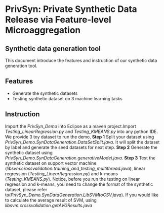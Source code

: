 # PrivSyn: Private Synthetic Data Release via Feature-level Microaggregation
## Synthetic data generation tool
This document introduce the features and instruction of our synthetic data generation tool. 

## Features
- Generate the synthetic datasets
- Testing synthetic dataset on 3 machine learning tasks

## Instruction
Import the *PrivSyn_Demo* into Eclipse as a maven project.Import *Testing_LinearRegression.py* and *Testing_KMEANS.py* into any python IDE. We provide 3 toy dataset to run the demo, 
**Step 1**
Split your dataset using *PrivSyn_Demo.SynDataGeneration.DataSetSplit.java*. It will split the dataset by label and generate the seed datasets for next step.
**Step 2**
Generate the synthetic dataset using *PrivSyn_Demo.SynDataGeneration.generativeModel.java*.
**Step 3**
Test the synthetic dataset on support vector machine (*libsvm.crossvalidation.training_and_testing_multithread.java*), linear regression (*Testing_LinearRegression.py*) and k-means (*Testing_KMEANS.py*). 
Notice, before you run the testing on linear regression and k-means, you need to change the format of the synthetic dataset, please refer to(*PrivSyn_Demo.SynDataGeneration.LibSVMtoCSV.java*). If you would like to calculate the average result of SVM, using *libsvm.crossvalidation.getAVGResults.java*

